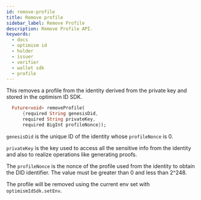 ```yaml
---
id: remove-profile
title: Remove profile
sidebar_label: Remove Profile
description: Remove Profile API.
keywords:
  - docs
  - optimism id
  - holder
  - issuer
  - verifier
  - wallet sdk
  - profile
---
```


This removes a profile from the identity derived from the private key and stored in the optimism ID SDK.

```dart
  Future<void> removeProfile(
      {required String genesisDid,
      required String privateKey,
      required BigInt profileNonce});
```

`genesisDid` is the unique ID of the identity whose `profileNonce` is 0.

`privateKey` is the key used to access all the sensitive info from the identity and also to realize operations like generating proofs.

The `profileNonce` is the nonce of the profile used from the identity to obtain the DID identifier. The value must be greater than 0 and less than 2^248.

The profile will be removed using the current env set with `optimismIdSdk.setEnv`.
